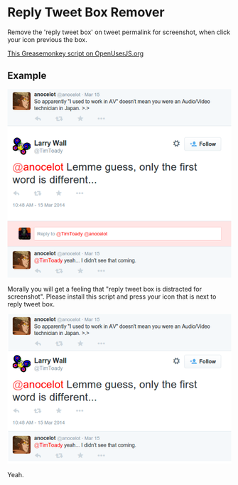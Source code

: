Reply Tweet Box Remover
=======================

Remove the 'reply tweet box' on tweet permalink for screenshot, when click your icon previous the box.

[This Greasemonkey script on OpenUserJS.org](https://openuserjs.org/scripts/aycabta/Reply_Tweet_Box_Remover)

## Example

![before](before.png)

Morally you will get a feeling that "reply tweet box is distracted for screenshot".
Please install this script and press your icon that is next to reply tweet box.

![after](after.png)

Yeah.

